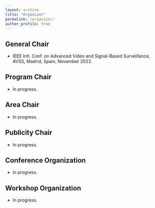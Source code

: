 ```yaml
---
layout: archive
title: "Organizer"
permalink: /organizer/
author_profile: true
---
```



General Chair
-----

- IEEE Intl. Conf. on Advanced Video and Signal-Based Surveillance, AVSS, Madrid, Spain, November 2022.


Program Chair
-----

- In progress.


Area Chair
-----

- In progress.


Publicity Chair
-----

- In progress.


Conference Organization
-----

- In progress.


Workshop Organization
-----

- In progress.







